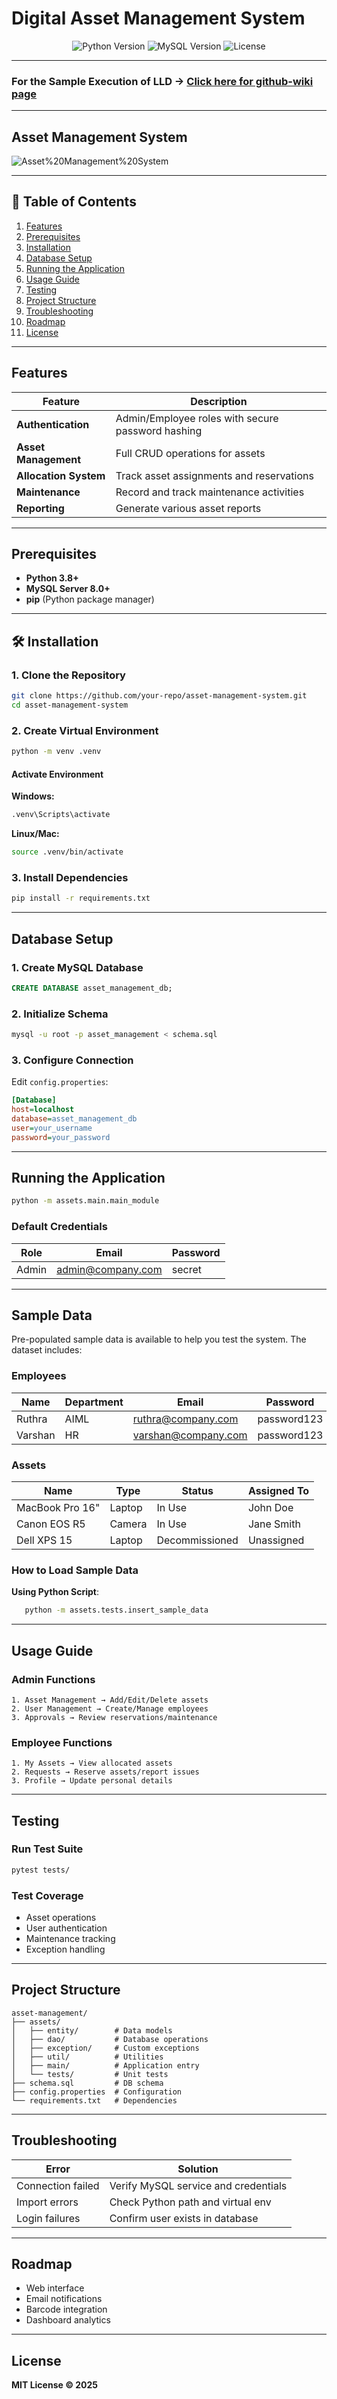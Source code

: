 # Digital Asset Management System

<div align="center">
  <img src="https://img.shields.io/badge/Python-3.8%2B-blue" alt="Python Version">
  <img src="https://img.shields.io/badge/MySQL-8.0%2B-orange" alt="MySQL Version">
  <img src="https://img.shields.io/badge/License-MIT-green" alt="License">
</div>

---

### For the Sample Execution of LLD -> [Click here for github-wiki page](https://github.com/cybermad7373/Asset-Management-System/wiki/LLD-Demonstration)

---

## Asset Management System
![Asset%20Management%20System](https://github.com/cybermad7373/Asset-Management-System/blob/master/assets/images/Asset%20Management%20System.png)

---

## 📌 Table of Contents
1. [Features](#-features)
2. [Prerequisites](#-prerequisites)
3. [Installation](#-installation)
4. [Database Setup](#-database-setup)
5. [Running the Application](#-running-the-application)
6. [Usage Guide](#-usage-guide)
7. [Testing](#-testing)
8. [Project Structure](#-project-structure)
9. [Troubleshooting](#-troubleshooting)
10. [Roadmap](#-roadmap)
11. [License](#-license)

---

## Features

| Feature              | Description                                      |
|----------------------|--------------------------------------------------|
|  **Authentication** | Admin/Employee roles with secure password hashing |
|  **Asset Management** | Full CRUD operations for assets                  |
|  **Allocation System** | Track asset assignments and reservations        |
|  **Maintenance**     | Record and track maintenance activities         |
|  **Reporting**       | Generate various asset reports                  |

---

##  Prerequisites

- **Python 3.8+**
- **MySQL Server 8.0+**
- **pip** (Python package manager)

---

## 🛠️ Installation

### 1. Clone the Repository
```bash
git clone https://github.com/your-repo/asset-management-system.git
cd asset-management-system
```

### 2. Create Virtual Environment
```bash
python -m venv .venv
```

#### Activate Environment

**Windows:**
```cmd
.venv\Scripts\activate
```

**Linux/Mac:**
```bash
source .venv/bin/activate
```

### 3. Install Dependencies
```bash
pip install -r requirements.txt
```

---

##  Database Setup

### 1. Create MySQL Database
```sql
CREATE DATABASE asset_management_db;
```

### 2. Initialize Schema
```bash
mysql -u root -p asset_management < schema.sql
```

### 3. Configure Connection

Edit `config.properties`:

```ini
[Database]
host=localhost
database=asset_management_db
user=your_username
password=your_password
```

---

##  Running the Application

```bash
python -m assets.main.main_module
```

### Default Credentials

| Role   | Email              | Password |
|--------|--------------------|----------|
| Admin  | admin@company.com  | secret   |

---
## Sample Data

Pre-populated sample data is available to help you test the system. The dataset includes:

### Employees
| Name    | Department | Email                   | Password   | Role    |
|---------|------------|-------------------------|------------|---------|
| Ruthra  | AIML       | ruthra@company.com    | password123| Employee|
| Varshan | HR         | varshan@company.com  | password123| Employee|

### Assets
| Name             | Type    | Status           | Assigned To     |
|------------------|---------|------------------|-----------------|
| MacBook Pro 16"  | Laptop  | In Use           | John Doe        |
| Canon EOS R5     | Camera  | In Use           | Jane Smith      |
| Dell XPS 15      | Laptop  | Decommissioned   | Unassigned      |

### How to Load Sample Data

**Using Python Script**:
```bash
   python -m assets.tests.insert_sample_data
````
--- 

## Usage Guide

### Admin Functions

```
1. Asset Management → Add/Edit/Delete assets  
2. User Management → Create/Manage employees  
3. Approvals → Review reservations/maintenance  
```

### Employee Functions
```
1. My Assets → View allocated assets  
2. Requests → Reserve assets/report issues  
3. Profile → Update personal details  
```

---

## Testing

### Run Test Suite
```bash
pytest tests/
```

### Test Coverage
- Asset operations
- User authentication
- Maintenance tracking
- Exception handling

---

## Project Structure

```
asset-management/
├── assets/
│   ├── entity/        # Data models
│   ├── dao/           # Database operations
│   ├── exception/     # Custom exceptions
│   ├── util/          # Utilities
│   ├── main/          # Application entry
│   └── tests/         # Unit tests
├── schema.sql         # DB schema
├── config.properties  # Configuration
└── requirements.txt   # Dependencies
```

---

## Troubleshooting

| Error              | Solution                               |
|--------------------|----------------------------------------|
| Connection failed  | Verify MySQL service and credentials   |
| Import errors      | Check Python path and virtual env      |
| Login failures     | Confirm user exists in database        |

---

## Roadmap

- Web interface
- Email notifications
- Barcode integration
- Dashboard analytics

---

## License

**MIT License © 2025**
